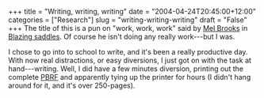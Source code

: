 +++
title = "Writing, writing, writing"
date = "2004-04-24T20:45:00+12:00"
categories = ["Research"]
slug = "writing-writing-writing"
draft = "False"
+++
The title of this is a pun on "work, work, work" said by [Mel
Brooks](http://www.imdb.com/name/nm0000316/) in [Blazing
saddles](http://www.imdb.com/title/tt0071230/). Of course he isn't
doing any really work---but I was.

I chose to go into to school to write, and it's been a really productive day.
With now real distractions, or easy diversions, I just got on with the task at
hand---writing. Well, I did have a few minutes diversion, printing out the
complete
[PBRF](http://www.auckland.ac.nz/cir_research/index.cfm?action=display_page&page_title=Res_PBRFreport)
and apparently tying up the printer for hours (I didn't hang around for it, and
it's over 250-pages).

